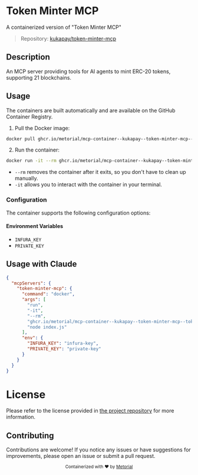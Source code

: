
# Token Minter MCP

A containerized version of "Token Minter MCP"

> Repository: [kukapay/token-minter-mcp](https://github.com/kukapay/token-minter-mcp)

## Description

An MCP server providing tools for AI agents to mint ERC-20 tokens, supporting 21 blockchains.


## Usage

The containers are built automatically and are available on the GitHub Container Registry.

1. Pull the Docker image:

```bash
docker pull ghcr.io/metorial/mcp-container--kukapay--token-minter-mcp--token-minter-mcp
```

2. Run the container:

```bash
docker run -it --rm ghcr.io/metorial/mcp-container--kukapay--token-minter-mcp--token-minter-mcp 
```

- `--rm` removes the container after it exits, so you don't have to clean up manually.
- `-it` allows you to interact with the container in your terminal.


### Configuration

The container supports the following configuration options:




#### Environment Variables

- `INFURA_KEY`
- `PRIVATE_KEY`




## Usage with Claude

```json
{
  "mcpServers": {
    "token-minter-mcp": {
      "command": "docker",
      "args": [
        "run",
        "-it",
        "--rm",
        "ghcr.io/metorial/mcp-container--kukapay--token-minter-mcp--token-minter-mcp",
        "node index.js"
      ],
      "env": {
        "INFURA_KEY": "infura-key",
        "PRIVATE_KEY": "private-key"
      }
    }
  }
}
```

# License

Please refer to the license provided in [the project repository](https://github.com/kukapay/token-minter-mcp) for more information.

## Contributing

Contributions are welcome! If you notice any issues or have suggestions for improvements, please open an issue or submit a pull request.

<div align="center">
  <sub>Containerized with ❤️ by <a href="https://metorial.com">Metorial</a></sub>
</div>
  